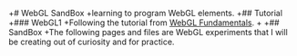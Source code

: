 +# WebGL SandBox
+learning to program WebGL elements.
+## Tutorial
+### WebGL1
+Following the tutorial from [WebGL Fundamentals](https://webglfundamentals.org/).
+
+## SandBox
+The following pages and files are WebGL experiments that I will be creating out of curiosity and for practice.